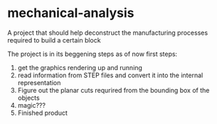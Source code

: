 # mechanical-analysis
A project that should help deconstruct the manufacturing processes required to  build a certain block

The project is in its beggening steps as of now 
first steps:
1) get the graphics rendering up and running
2) read information from STEP files and convert it into the internal representation
3) Figure out the planar cuts requrired from the bounding box of the objects
4) magic???
5) Finished product
